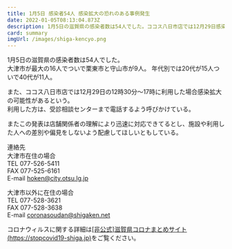 ```yaml
---
title: 1月5日 感染者54人 感染拡大の恐れのある事例発生
date: 2022-01-05T08:13:04.873Z
description: 1月5日の滋賀県の感染者数は54人でした。ココス八日市店では12月29日感染拡大の恐れがあるとのこと。
card: summary
imgUrl: /images/shiga-kencyo.png
---
```

1月5日の滋賀県の感染者数は54人でした。  
大津市が最大の16人でついで栗東市と守山市が9人。
年代別では20代が15人ついで40代が11人。  

また、ココス八日市店では12月29日の12時30分～17時に利用した場合感染拡大の可能性があるという。  
利用した方は、受診相談センターまで電話するよう呼びかけている。

またこの発表は店舗関係者の理解により迅速に対応できてるとし、施設や利用した人への差別や偏見をしないよう配慮してほしいともしている。

連絡先  
大津市在住の場合  
TEL 077-526-5411  
FAX 077-525-6161  
E-mail hoken@city.otsu.lg.jp  

大津市以外に在住の場合  
TEL 077-528-3621  
FAX 077-528-3638  
E-mail coronasoudan@shigaken.net

コロナウィルスに関する詳細は[[非公式]滋賀県コロナまとめサイト(https://stopcovid19-shiga.jp)](https://stopcovid19-shiga.jp)をご覧ください。
